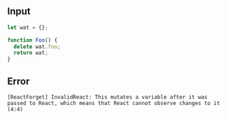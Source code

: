 
## Input

```javascript
let wat = {};

function Foo() {
  delete wat.foo;
  return wat;
}

```


## Error

```
[ReactForget] InvalidReact: This mutates a variable after it was passed to React, which means that React cannot observe changes to it (4:4)
```
          
      